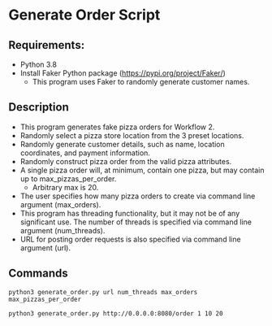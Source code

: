 # Generate Order Script

## Requirements:
  * Python 3.8
  * Install Faker Python package (https://pypi.org/project/Faker/)
    * This program uses Faker to randomly generate customer names.

## Description
  * This program generates fake pizza orders for Workflow 2.
  * Randomly select a pizza store location from the 3 preset locations.
  * Randomly generate customer details, such as name, location coordinates, and payment information.
  * Randomly construct pizza order from the valid pizza attributes.
  * A single pizza order will, at minimum, contain one pizza, but may contain up to max_pizzas_per_order.
    * Arbitrary max is 20. 
  * The user specifies how many pizza orders to create via command line argument (max_orders).
  * This program has threading functionality, but it may not be of any significant use. The number of threads is specified via command line argument (num_threads).
  * URL for posting order requests is also specified via command line
    argument (url).

## Commands
  `python3 generate_order.py url num_threads max_orders max_pizzas_per_order`
  
  `python3 generate_order.py http://0.0.0.0:8080/order 1 10 20`

